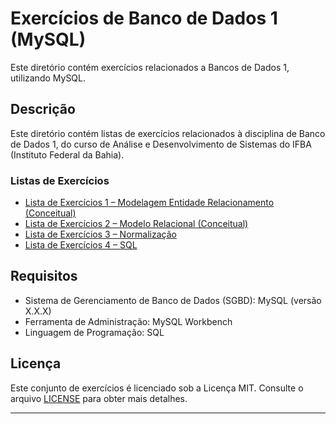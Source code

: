 # Exercícios de Banco de Dados 1 (MySQL)

Este diretório contém exercícios relacionados a Bancos de Dados 1, utilizando MySQL.

## Descrição

Este diretório contém listas de exercícios relacionados à disciplina de Banco de Dados 1, do curso de Análise e Desenvolvimento de Sistemas do IFBA (Instituto Federal da Bahia).

### Listas de Exercícios

- [Lista de Exercícios 1 – Modelagem Entidade Relacionamento (Conceitual)](Database1/List1.md)
- [Lista de Exercícios 2 – Modelo Relacional (Conceitual)](Database1/List2.md)
- [Lista de Exercícios 3 – Normalização](Database1/List3.md)
- [Lista de Exercícios 4 – SQL](Database1/List4.md)

## Requisitos

- Sistema de Gerenciamento de Banco de Dados (SGBD): MySQL (versão X.X.X)
- Ferramenta de Administração: MySQL Workbench
- Linguagem de Programação: SQL

## Licença

Este conjunto de exercícios é licenciado sob a Licença MIT. Consulte o arquivo [LICENSE](Database1/LICENSE) para obter mais detalhes.

---
